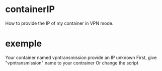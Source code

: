 
# containerIP
How to provide the IP of my container in VPN mode.

# exemple
Your container named vpntransmission provide an IP unknown
First, give "vpntransmission" name to your contrainer
Or change the script
